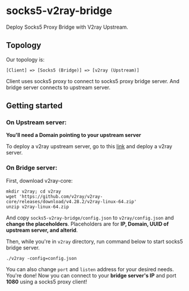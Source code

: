 # socks5-v2ray-bridge
Deploy Socks5 Proxy Bridge with V2ray Upstream.

## Topology

Our topology is:

`[Client] => [Socks5 (Bridge)] => [v2ray (Upstream)]`

Client uses socks5 proxy to connect to socks5 proxy bridge server. And bridge server connects to upstream server.

## Getting started

### On **Upstream** server:
**You'll need a Domain pointing to your upstream server**

To deploy a v2ray upstream server, go to this [link](https://www.oilandfish.com/posts/v2ray.html#1-3) and deploy a v2ray server.

### On **Bridge** server:

First, download v2ray-core:

```
mkdir v2ray; cd v2ray
wget 'https://github.com/v2ray/v2ray-core/releases/download/v4.28.2/v2ray-linux-64.zip'
unzip v2ray-linux-64.zip
```

And copy `socks5-v2ray-bridge/config.json` to `v2ray/config.json` and **change the placeholders**.
Placeholders are for **IP, Domain, UUID of upstream server, and alterid**.

Then, while you're in `v2ray` directory, run command below to start socks5 bridge server.

```
./v2ray -config=config.json
```

You can also change `port` and `listen` address for your desired needs.
You're done! Now you can connect to your **bridge server's IP** and port **1080** using a socks5 proxy client!
